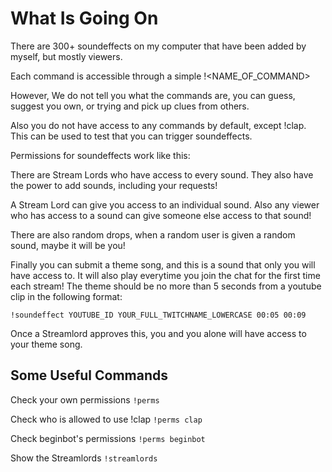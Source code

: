 # What Is Going On

There are 300+ soundeffects on my computer that have been added by myself, but
mostly viewers.

Each command is accessible through a simple !<NAME_OF_COMMAND>

However, We do not tell you what the commands are, you can guess, suggest you
own, or trying and pick up clues from others.

Also you do not have access to any commands by default, except !clap.
This can be used to test that you can trigger soundeffects.

Permissions for soundeffects work like this:

There are Stream Lords who have access to every sound.
They also have the power to add sounds, including your requests!

A Stream Lord can give you access to an individual sound.
Also any viewer who has access to a sound can give someone else access to that
sound!

There are also random drops, when a random user is given a random sound, maybe
it will be you!

Finally you can submit a theme song, and this is a sound that only you will have
access to. It will also play everytime you join the chat for the first time each
stream! The theme should be no more than 5 seconds from a youtube clip in the
following format:

`!soundeffect YOUTUBE_ID YOUR_FULL_TWITCHNAME_LOWERCASE 00:05 00:09`

Once a Streamlord approves this, you and you alone will have access to your
theme song.

## Some Useful Commands

Check your own permissions
`!perms`

Check who is allowed to use !clap
`!perms clap`

Check beginbot's permissions
`!perms beginbot`

Show the Streamlords
`!streamlords`
